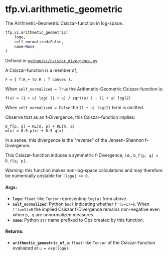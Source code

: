 <div itemscope itemtype="http://developers.google.com/ReferenceObject">
<meta itemprop="name" content="tfp.vi.arithmetic_geometric" />
<meta itemprop="path" content="Stable" />
</div>

# tfp.vi.arithmetic_geometric

The Arithmetic-Geometric Csiszar-function in log-space.

``` python
tfp.vi.arithmetic_geometric(
    logu,
    self_normalized=False,
    name=None
)
```



Defined in [`python/vi/csiszar_divergence.py`](https://github.com/tensorflow/probability/tree/master/tensorflow_probability/python/vi/csiszar_divergence.py).

<!-- Placeholder for "Used in" -->

A Csiszar-function is a member of,

```none
F = { f:R_+ to R : f convex }.
```

When `self_normalized = True` the Arithmetic-Geometric Csiszar-function is:

```none
f(u) = (1 + u) log( (1 + u) / sqrt(u) ) - (1 + u) log(2)
```

When `self_normalized = False` the `(1 + u) log(2)` term is omitted.

Observe that as an f-Divergence, this Csiszar-function implies:

```none
D_f[p, q] = KL[m, p] + KL[m, q]
m(x) = 0.5 p(x) + 0.5 q(x)
```

In a sense, this divergence is the "reverse" of the Jensen-Shannon
f-Divergence.

This Csiszar-function induces a symmetric f-Divergence, i.e.,
`D_f[p, q] = D_f[q, p]`.

Warning: this function makes non-log-space calculations and may therefore be
numerically unstable for `|logu| >> 0`.

#### Args:

* <b>`logu`</b>: `float`-like `Tensor` representing `log(u)` from above.
* <b>`self_normalized`</b>: Python `bool` indicating whether `f'(u=1)=0`. When
  `f'(u=1)=0` the implied Csiszar f-Divergence remains non-negative even
  when `p, q` are unnormalized measures.
* <b>`name`</b>: Python `str` name prefixed to Ops created by this function.


#### Returns:

* <b>`arithmetic_geometric_of_u`</b>: `float`-like `Tensor` of the
  Csiszar-function evaluated at `u = exp(logu)`.